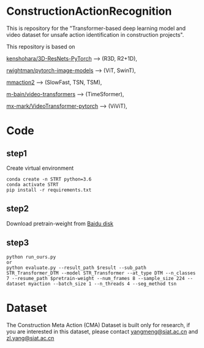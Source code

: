 # ConstructionActionRecognition

This is repository for the "Transformer-based deep learning model and video dataset for unsafe action identification in construction projects".

This repository is based on 

[kenshohara/3D-ResNets-PyTorch](https://github.com/kenshohara/3D-ResNets-PyTorch.git) --> (R3D, R2+1D), 

[rwightman/pytorch-image-models](https://github.com/rwightman/pytorch-image-models.git) --> (ViT, SwinT),

[mmaction2](https://github.com/open-mmlab/mmaction2.git) --> (SlowFast, TSN, TSM),

[m-bain/video-transformers](https://github.com/m-bain/video-transformers) --> (TimeSformer),

[mx-mark/VideoTransformer-pytorch](https://github.com/mx-mark/VideoTransformer-pytorch) --> (ViViT),


# Code

## step1
Create virtual environment
```
conda create -n STRT python=3.6
conda activate STRT
pip install -r requirements.txt
```

## step2 
Download pretrain-weight from [Baidu disk](https://pan.baidu.com/s/15qpLsPcBtyY4oc7Mzg_4LQ)

## step3
```
python run_ours.py
or
python evaluate.py --result_path $result --sub_path STR_Transformer_DTM --model STR_Transformer --at_type DTM --n_classes 7 --resume_path $pretrain-weight --num_frames 8 --sample_size 224 --dataset myaction --batch_size 1 --n_threads 4 --seg_method tsn
```

# Dataset

The Construction Meta Action (CMA) Dataset is built only for research, if you are interested in this dataset, please contact yangmeng@siat.ac.cn and zl.yang@siat.ac.cn

